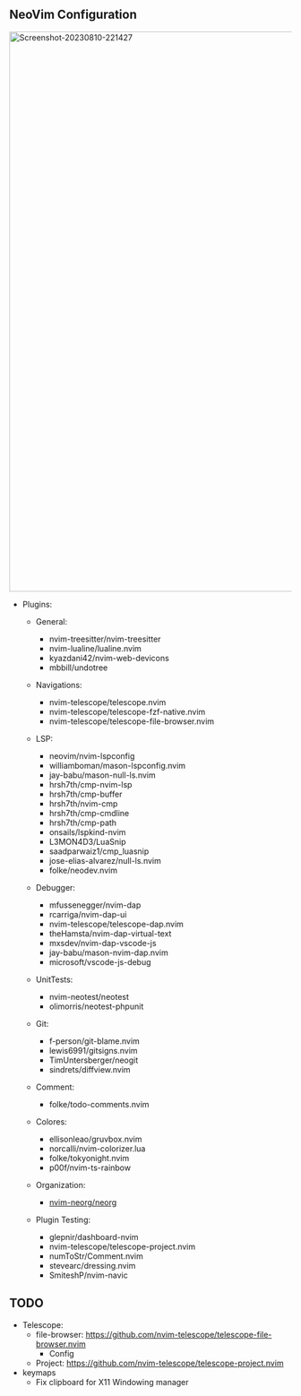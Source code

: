 ## NeoVim Configuration
<a href="https://ibb.co/QkpvYQS"><img src="https://i.ibb.co/r3F2508/Screenshot-20230810-221427.png" alt="Screenshot-20230810-221427" width="1000" border="0"></a>



- Plugins:

  - General:

    - nvim-treesitter/nvim-treesitter
    - nvim-lualine/lualine.nvim
    - kyazdani42/nvim-web-devicons
    - mbbill/undotree

  - Navigations:

    - nvim-telescope/telescope.nvim
    - nvim-telescope/telescope-fzf-native.nvim
    - nvim-telescope/telescope-file-browser.nvim

  - LSP:

    - neovim/nvim-lspconfig
    - williamboman/mason-lspconfig.nvim
    - jay-babu/mason-null-ls.nvim
    - hrsh7th/cmp-nvim-lsp
    - hrsh7th/cmp-buffer
    - hrsh7th/nvim-cmp
    - hrsh7th/cmp-cmdline
    - hrsh7th/cmp-path
    - onsails/lspkind-nvim
    - L3MON4D3/LuaSnip
    - saadparwaiz1/cmp_luasnip
    - jose-elias-alvarez/null-ls.nvim
    - folke/neodev.nvim

  - Debugger:

    - mfussenegger/nvim-dap
    - rcarriga/nvim-dap-ui
    - nvim-telescope/telescope-dap.nvim
    - theHamsta/nvim-dap-virtual-text
    - mxsdev/nvim-dap-vscode-js
    - jay-babu/mason-nvim-dap.nvim
    - microsoft/vscode-js-debug

  - UnitTests:

    - nvim-neotest/neotest
    - olimorris/neotest-phpunit

  - Git:

    - f-person/git-blame.nvim
    - lewis6991/gitsigns.nvim
    - TimUntersberger/neogit
    - sindrets/diffview.nvim

  - Comment:

    - folke/todo-comments.nvim

  - Colores:

    - ellisonleao/gruvbox.nvim
    - norcalli/nvim-colorizer.lua
    - folke/tokyonight.nvim
    - p00f/nvim-ts-rainbow

  - Organization:

    - [nvim-neorg/neorg](https://github.com/nvim-neorg/neorg)

  - Plugin Testing:

    - glepnir/dashboard-nvim
    - nvim-telescope/telescope-project.nvim
    - numToStr/Comment.nvim
    - stevearc/dressing.nvim
    - SmiteshP/nvim-navic

## TODO

- Telescope:
  - file-browser: https://github.com/nvim-telescope/telescope-file-browser.nvim
    - Config
  - Project: https://github.com/nvim-telescope/telescope-project.nvim
- keymaps
    - Fix clipboard for X11 Windowing manager
    
